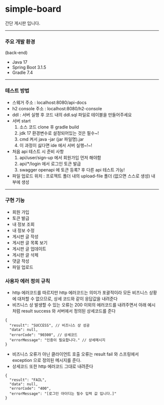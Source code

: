 # simple-board
간단 게시판 입니다.

---

### 주요 개발 환경

(back-end)

- Java 17
- Spring Boot 3.1.5
- Gradle 7.4


---

### 테스트 방법

- 스웨거 주소 : localhost:8080/api-docs
- h2 console 주소 : localhost:8080/h2-console
- ddl : 서버 실행 후 코드 내의 ddl.sql 파일로 테이블을 만들어주세요
- 서버 start
  1. 소스 코드 clone 후 gradle build
  2. jdk 17 환경변수로 설정되어있는 것은 필수~!
  3. cmd 켜서 java -jar (jar 파일명).jar
  4. 이 과정이 싫다면 ide 에서 서버 실행~!~!
- 처음 api 테스트 시 준비 사항
  1. api/user/sign-up 에서 회원가입 먼저 해야함
  2. api/*/login 에서 로그인 토큰 발급
  3. swagger openapi 에 토큰 등록? 후 다른 api 테스트 가능!
- 파일 업로드 위치 : 프로젝트 폴더 내의 upload-file 폴더 (없으면 스스로 생성) 내부에 생성


---

### 구현 기능

- 회원 가입
- 토큰 발급
- 내 정보 조회
- 내 정보 수정
- 게시판 글 작성
- 게시판 글 목록 보기
- 게시판 글 업데이트
- 게시판 글 삭제
- 댓글 작성
- 파일 업로드

### 사용자 에러 정의 규칙

- http 에러코드를 따르지만 http 에러코드는 의미가 포괄적이라 모든 비즈니스 상황에 대처할 수 없으므로, 상세 코드와 같이 응답값을 내려준다
- 비즈니스 상 발생할 수 있는 오류는 200 이외의 에러코드를 내려주면서 아래 예시처럼 result success 와 서버에서 정의된 상세코드를 준다
```
{
  "result": "SUCCESS", // 비즈니스 상 성공
  "data": null,
  "errorCode": "90300", // 상세코드
  "errorMessage": "인증이 필요합니다." // 상세메시지
}
```
- 비즈니스 오류가 아닌 클라이언트 호출 오류는 result fail 와 스프링에서 exception 으로 정의된 메시지를 준다.
- 상세코드 또한 http 에러코드 그대로 내려준다
```
{
  "result": "FAIL",
  "data": null,
  "errorCode": "400",
  "errorMessage": "[로그인 아이디는 필수 입력 값 입니다.]"
}
```
